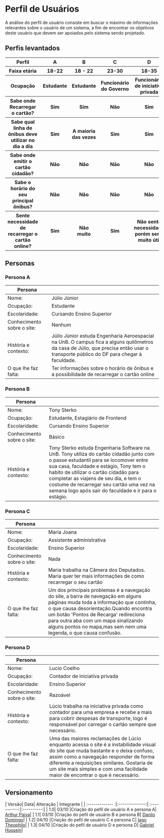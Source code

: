 # Perfil de Usuários

A análise do perfil de usuário consiste em buscar o máximo de informações relevantes sobre o usuário de um sistema, a fim de encontrar os objetivos deste usuário que devem ser apoiados pelo sistema sendo projetado.

## Perfis levantados

<table class="perfis">
	<tr>
		<th>Perfil</th>
		<th>A</th>
		<th>B</th>
        	<th>C</th>
        	<th>D</th>
	</tr>
	<tr>
		<th>Faixa etária</th>
		<th>18-22</th>
		<th>18 - 22</th>
        	<th>23-30</th>
		<th>18-35</th>
	</tr>
    <tr>
		<th>Ocupação</th>
		<th>Estudante</th>
		<th>Estudante</th>
        	<th>Funcionário do Governo</th>
		<th>Funcionário de iniciativa privada</th>
	</tr>
    <tr>
		<th>Sabe onde Recarregar o cartão?</th>
		<th>Sim</th>
		<th>Sim</th>
        	<th>Não</th>
		<th>Sim</th>
	</tr>
    <tr>
		<th>Sabe qual linha de ônibus deve utilizar no dia a dia</th>
		<th>Sim</th>
		<th>A maioria das vezes</th>
        	<th>Sim</th>
		<th>Sim</th>
	</tr>
        <tr>
		<th>Sabe onde emitir o cartão cidadão?</th>
		<th>Não</th>
		<th>Não</th>
        	<th>Não</th>
        	<th>Não</th>
	</tr>
        <tr>
		<th>Sabe o horário do seu principal ônibus?</th>
		<th>Não</th>
		<th>Não</th>
        	<th>Não</th>
        	<th>Não</th>
	</tr>
        <tr>
		<th>Sente necessidade de recarregar o cartão online?</th>
		<th>Sim</th>
		<th>Não muito</th>
        	<th>Sim</th>
		<th>Não sente necessidade porém seria muito útil</th>
	</tr>
</table>

## Personas

### Persona A
| Persona |  |
| --- | --- |
| Nome: | Júlio Júnior |
| Ocupação: | Estudante |
| Escolaridade: | Cursando Ensino Superior |
| Conhecimento sobre o site: | Nenhum |
| História e contexto: | Júlio Júnior estuda Engenharia Aeroespacial na UnB. O campus fica a alguns quilômetros da casa de Júlio, que precisa então usar o transporte público do DF para chegar à faculdade. |
| O que lhe faz falta: | Ter informações sobre o horário de ônibus e a possibilidade de recarregar o cartão online |

### Persona B
| Persona |  |
| --- | --- |
| Nome: | Tony Sterko |
| Ocupação: | Estudante, Estagiário de Frontend |
| Escolaridade: | Cursando Ensino Superior |
| Conhecimento sobre o site: | Básico |
| História e contexto: | Tony Sterko estuda Engenharia Software na UnB. Tony utiliza do cartão cidadão junto com o passe estudantil para se locomover entre sua casa, faculdade e estágio, Tony tem o habito de utilizar o cartão cidadão para completar as viajens de seu dia, e tem o costume de recarregar seu cartão uma vez na semana logo após sair do faculdade e ir para o estágio.

### Persona C
| Persona |  |
| --- | --- |
| Nome: | Maria Joana |
| Ocupação: | Assistente administrativa |
| Escolaridade: | Ensino Superior |
| Conhecimento sobre o site: | Nada| 
| História e contexto: | Maria  trabalha na Câmera dos Deputados. Maria quer ter mais informações de como recarregar o seu cartão |
| O que lhe faz falta:| Um dos principais problemas é a navegação do site, a barra de navegação em alguns páginas muda toda a informação que continha, o que causa desorientação.Quando encontra um botão 'Pontos de Recarga' redireciona para outra aba com um mapa sinalizando alguns pontos no mapa,mas sem nem uma legenda, o que causa confusão.|

### Persona D
| Persona |  |
| --- | --- |
| Nome: | Lucio Coelho |
| Ocupação: | Contador de iniciativa privada |
| Escolaridade: | Ensino Superior |
| Conhecimento sobre o site: | Razoável| 
| História e contexto: | Lúcio trabalha na iniciativa privada como contador para uma empresa e recebe a mais para cobrir despesas de transporte, logo é responsável por carregar o cartão sempre que necessário. |
| O que lhe faz falta:| Uma das maiores reclamações de Lúcio enquanto acessa o site é a instabilidade visual do site que muda bastante e o deixa confuso, assim como a navegação responder de forma diferente a requisições similares. Gostaria de um site mais simples e com uma facilidade maior de encontrar o que é necessário.|

## Versionamento
| Versão| Data| Alteração | Integrante |
| :------------- :|:--------------:| :-----------:|:----------:|
| 1.0| 03/10 |Criação do pefil de usuário A e persona A| [Arthur Paiva](https://github.com/ArthurPaivaT)|
| 1.1| 03/10 |Criação do pefil de usuário B e persona B| [Danilo Domingo](https://github.com/danilow200)| 
| 1.2| 04/10 |Criação do pefil de usuário C e persona C| [Iago Theophilo](https://github.com/IagoTheophilo)| 
| 1.3| 04/10 |Criação do pefil de usuário D e persona D| [Gabriel Hussein](https://github.com/GabrielHussein)| 
